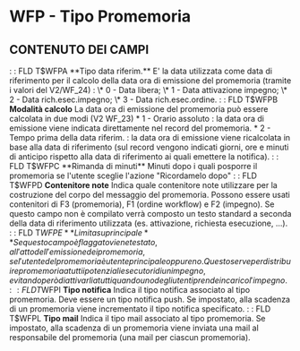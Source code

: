 # WFP - Tipo Promemoria
## CONTENUTO DEI CAMPI
 :  : FLD T$WFPA **Tipo data riferim.**
E' la data utilizzata come data di riferimento per il calcolo della data ora di emissione del promemoria (tramite i valori del V2/WF_24) : 
 \* 0 - Data libera;
 \* 1 - Data attivazione impegno;
 \* 2 - Data rich.esec.impegno;
 \* 3 - Data rich.esec.ordine.
 :  : FLD T$WFPB **Modalità calcolo**
La data ora di emissione del promemoria può essere calcolata in due modi (V2 WF_23)
 \* 1 - Orario assoluto  :  la data ora di emissione viene indicata direttamente nel record del promemoria.
 \* 2 - Tempo prima della data riferim.  :  la data ora di emissione viene ricalcolata in base alla  data di riferimento (sul record vengono indicati giorni, ore e minuti di anticipo rispetto alla  data di riferimento ai quali emettere la notifica).
 :  : FLD T$WFPC **Rimanda di minuti**
Minuti dopo i quali posporre il promemoria se l'utente sceglie l'azione "Ricordamelo dopo"
 :  : FLD T$WFPD **Contenitore note**
Indica quale contenitore note utilizzare per la costruzione del corpo del messaggio del promemoria.
Possono essere usati contenitori di F3 (promemoria), F1 (ordine workflow) e F2 (impegno).
Se questo campo non è compilato verrà composto un testo standard a seconda della data di riferimento utilizzata (es. attivazione, richiesta esecuzione, ...).
 :  : FLD T$WFPE **Limita su principale**
Se questo campo è flaggato viene testato, all'atto dell'emissione dei promemoria, se l'utente del promemoria è utente principale oppure no.
Questo serve per distribuire promemoria a tutti i potenziali esecutori di un impegno, evitando però di attivarli a tutti quando uno degli utenti prende in carico l'impegno.
 :  : FLD T$WFPI **Tipo notifica**
Indica il tipo notifica associato al tipo promemoria. Deve essere un tipo notifica push.
Se impostato, alla scadenza di un promemoria viene incrementato il tipo notifica specificato.
 :  : FLD T$WFPL **Tipo mail**
Indica il tipo mail associato al tipo promemoria. Se impostato, alla scadenza di un promemoria viene inviata una mail al responsabile del promemoria (una mail per ciascun promemoria).
